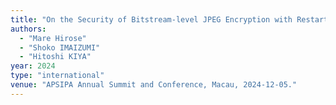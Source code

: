 ```yaml
---
title: "On the Security of Bitstream-level JPEG Encryption with Restart Markers"
authors:
  - "Mare Hirose"
  - "Shoko IMAIZUMI"
  - "Hitoshi KIYA"
year: 2024
type: "international"
venue: "APSIPA Annual Summit and Conference, Macau, 2024-12-05."
---
```

